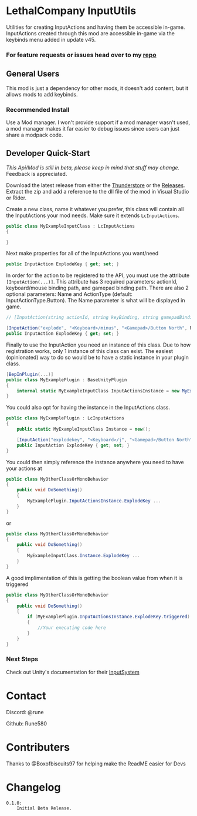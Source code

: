 # LethalCompany InputUtils

Utilities for creating InputActions and having them be accessible in-game.
InputActions created through this mod are accessible in-game via the keybinds menu added in update v45.

### For feature requests or issues head over to my [repo](https://github.com/Rune580/LethalCompanyInputUtils)

## General Users
This mod is just a dependency for other mods, it doesn't add content, but it allows mods to add keybinds.
### Recommended Install
Use a Mod manager. I won't provide support if a mod manager wasn't used, a mod manager makes it far easier to debug issues since users can just share a modpack code.

## Developer Quick-Start
*This Api/Mod is still in beta, please keep in mind that stuff may change.*
Feedback is appreciated.

Download the latest release from either the [Thunderstore](https://thunderstore.io/c/lethal-company/p/Rune580/LethalCompany_InputUtils) or the [Releases](https://github.com/Rune580/LethalCompanyInputUtils/releases).
Extract the zip and add a reference to the dll file of the mod in Visual Studio or Rider.

Create a new class, name it whatever you prefer, this class will contain all the InputActions your mod needs.
Make sure it extends `LcInputActions`.

```csharp
public class MyExampleInputClass : LcInputActions 
{

}
```

Next make properties for all of the InputActions you want/need
```csharp
public InputAction ExplodeKey { get; set; }
```

In order for the action to be registered to the API, you must use the attribute `[InputAction(...)]`.
This attribute has 3 required parameters: actionId, keyboard/mouse binding path, and gamepad binding path.
There are also 2 optional parameters: Name and ActionType (default: InputActionType.Button). The Name parameter is what will be displayed in game.


```csharp
// [InputAction(string actionId, string keyBinding, string gamepadBinding, Name = "Shown Name", ActionType = InputActionType...)]

[InputAction("explode", "<Keyboard>/minus", "<Gamepad>/Button North", Name = "Explode")]
public InputAction ExplodeKey { get; set; }
```

Finally to use the InputAction you need an instance of this class. Due to how registration works, only 1 instance of this class can exist.
The easiest (opinionated) way to do so would be to have a static instance in your plugin class.
```csharp
[BepInPlugin(...)]
public class MyExamplePlugin : BaseUnityPlugin
{
    internal static MyExampleInputClass InputActionsInstance = new MyExampleInputClass();
}
```
You could also opt for having the instance in the InputActions class.
```csharp
public class MyExamplePlugin : LcInputActions 
{
    public static MyExampleInputClass Instance = new();

    [InputAction("explodekey", "<Keyboard>/j", "<Gamepad>/Button North", Name = "Explode")]
    public InputAction ExplodeKey { get; set; }
}
```

You could then simply reference the instance anywhere you need to have your actions at
```csharp
public class MyOtherClassOrMonoBehavior
{
    public void DoSomething()
    {
        MyExamplePlugin.InputActionsInstance.ExplodeKey ...
    }
}
```
or
```csharp
public class MyOtherClassOrMonoBehavior
{
    public void DoSomething()
    {
        MyExampleInputClass.Instance.ExplodeKey ...
    }
}
```

A good implimentation of this is getting the boolean value from when it is triggered
```csharp
public class MyOtherClassOrMonoBehavior
{
    public void DoSomething()
    {
        if (MyExamplePlugin.InputActionsInstance.ExplodeKey.triggered)
        {
            //Your executing code here
        }
    }
}
```

### Next Steps
Check out Unity's documentation for their [InputSystem](https://docs.unity3d.com/Packages/com.unity.inputsystem@1.7/manual/index.html)

# Contact
Discord: @rune

Github: Rune580

# Contributers
Thanks to @Boxofbiscuits97 for helping make the ReadME easier for Devs

# Changelog
    0.1.0:
        Initial Beta Release.
